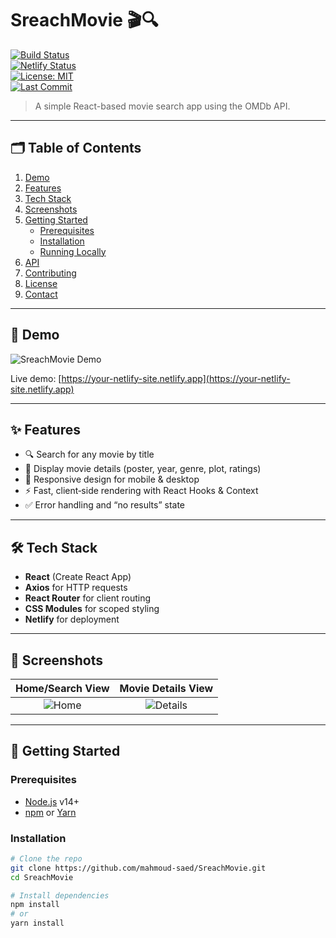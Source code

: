 # SreachMovie 🎬🔍

[![Build Status](https://github.com/mahmoud-saed/SreachMovie/actions/workflows/ci.yml/badge.svg)](https://github.com/mahmoud-saed/SreachMovie/actions)  
[![Netlify Status](https://api.netlify.com/api/v1/badges/YOUR_BADGE_ID/deploy-status)](https://app.netlify.com/sites/YOUR_SITE/deploys)  
[![License: MIT](https://img.shields.io/badge/License-MIT-yellow.svg)](/LICENSE)  
[![Last Commit](https://img.shields.io/github/last-commit/mahmoud-saed/SreachMovie)](https://github.com/mahmoud-saed/SreachMovie/commits)

> A simple React-based movie search app using the OMDb API.

---

## 🗂 Table of Contents

1. [Demo](#-demo)  
2. [Features](#-features)  
3. [Tech Stack](#-tech-stack)  
4. [Screenshots](#-screenshots)  
5. [Getting Started](#-getting-started)  
    - [Prerequisites](#prerequisites)  
    - [Installation](#installation)  
    - [Running Locally](#running-locally)  
6. [API](#-api)  
7. [Contributing](#-contributing)  
8. [License](#-license)  
9. [Contact](#-contact)

---

## 🎥 Demo

![SreachMovie Demo](./docs/images/demo.gif)

Live demo: [https://your-netlify-site.netlify.app](https://your-netlify-site.netlify.app)

---

## ✨ Features

- 🔍 Search for any movie by title  
- 📄 Display movie details (poster, year, genre, plot, ratings)  
- 📱 Responsive design for mobile & desktop  
- ⚡ Fast, client‑side rendering with React Hooks & Context  
- ✅ Error handling and “no results” state  

---

## 🛠 Tech Stack

- **React** (Create React App)  
- **Axios** for HTTP requests  
- **React Router** for client routing  
- **CSS Modules** for scoped styling  
- **Netlify** for deployment  

---

## 📸 Screenshots

| Home/Search View | Movie Details View |
| :--------------: | :----------------: |
| ![Home](./docs/images/home.png) | ![Details](./docs/images/details.png) |

---

## 🚀 Getting Started

### Prerequisites

- [Node.js](https://nodejs.org/) v14+  
- [npm](https://www.npmjs.com/) or [Yarn](https://yarnpkg.com/)

### Installation

```bash
# Clone the repo
git clone https://github.com/mahmoud-saed/SreachMovie.git
cd SreachMovie

# Install dependencies
npm install
# or
yarn install
